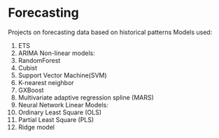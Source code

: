 # Forecasting
Projects on forecasting data based on historical patterns
Models used:
1) ETS
2) ARIMA
   Non-linear models:
1) RandomForest
2) Cubist
3) Support Vector Machine(SVM)
4) K-nearest neighbor
5) GXBoost
6) Multivariate adaptive regression spline (MARS)
7) Neural Network
   Linear Models:
1) Ordinary Least Square (OLS)
2) Partial Least Square (PLS)
3) Ridge model
